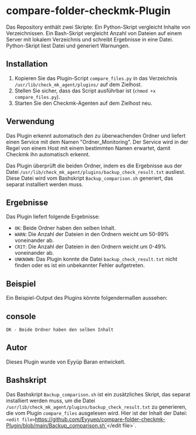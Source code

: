 # compare-folder-checkmk-Plugin
Das Repository enthält zwei Skripte: Ein Python-Skript vergleicht Inhalte von Verzeichnissen. Ein Bash-Skript vergleicht Anzahl von Dateien auf einem Server mit lokalem Verzeichnis und schreibt Ergebnisse in eine Datei. Python-Skript liest Datei und generiert Warnungen.

## Installation

1. Kopieren Sie das Plugin-Script `compare_files.py` in das Verzeichnis `/usr/lib/check_mk_agent/plugins/` auf dem Zielhost.
2. Stellen Sie sicher, dass das Script ausführbar ist (`chmod +x compare_files.py`).
3. Starten Sie den Checkmk-Agenten auf dem Zielhost neu.

## Verwendung

Das Plugin erkennt automatisch den zu überwachenden Ordner und liefert einen Service mit dem Namen "Ordner_Monitoring". Der Service wird in der Regel von einem Host mit einem bestimmten Namen erwartet, damit Checkmk ihn automatisch erkennt.

Das Plugin überprüft die beiden Ordner, indem es die Ergebnisse aus der Datei `/usr/lib/check_mk_agent/plugins/backup_check_result.txt` ausliest. Diese Datei wird vom Bashskript `Backup_comparison.sh` generiert, das separat installiert werden muss.

## Ergebnisse

Das Plugin liefert folgende Ergebnisse:

- `OK`: Beide Ordner haben den selben Inhalt.
- `WARN`: Die Anzahl der Dateien in den Ordnern weicht um 50-99% voneinander ab.
- `CRIT`: Die Anzahl der Dateien in den Ordnern weicht um 0-49% voneinander ab.
- `UNKNOWN`: Das Plugin konnte die Datei `backup_check_result.txt` nicht finden oder es ist ein unbekannter Fehler aufgetreten.

## Beispiel

Ein Beispiel-Output des Plugins könnte folgendermaßen aussehen:

## console
```OK - Beide Ordner haben den selben Inhalt```

## Autor
Dieses Plugin wurde von Eyyüp Baran entwickelt.

## Bashskript
Das Bashskript `Backup_comparison.sh` ist ein zusätzliches Skript, das separat installiert werden muss, um die Datei `/usr/lib/check_mk_agent/plugins/backup_check_result.txt` zu generieren, die vom Plugin `compare_files` ausgelesen wird. Hier ist der Inhalt der Datei: `<edit file>`https://github.com/Eyyuep/compare-folder-checkmk-Plugin/blob/main/Backup_comparison.sh`</edit file>`.


